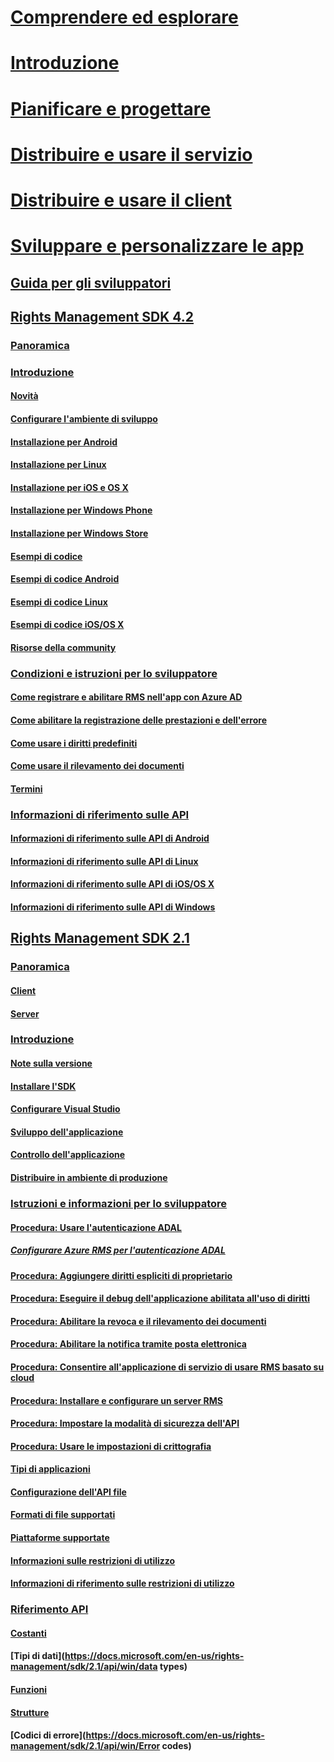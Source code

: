 # [Comprendere ed esplorare](/rights-management/understand-explore/azure-rights-management)
# [Introduzione](/rights-management/get-started/requirements-azure-rms)
# [Pianificare e progettare](/rights-management/plan-design/deployment-roadmap)
# [Distribuire e usare il servizio](/rights-management/deploy-use/activate-service)
# [Distribuire e usare il client](/rights-management/rms-client/use-client)
# [Sviluppare e personalizzare le app](developers-guide.md)
## [Guida per gli sviluppatori](developers-guide.md)
## [Rights Management SDK 4.2](active-directory-rights-management-services-multi-platform-thin-client-sdk-portal.md)
### [Panoramica](overview.md)
### [Introduzione](get-started.md)
#### [Novità](release-notes.md)
#### [Configurare l'ambiente di sviluppo](setup-Developer-environment.md)
#### [Installazione per Android](android-sdk.md)
#### [Installazione per Linux](linux-setup.md)
#### [Installazione per iOS e OS X](ios-sdk.md)
#### [Installazione per Windows Phone](windows-phone-apps.md)
#### [Installazione per Windows Store](winrt-sdk.md)
#### [Esempi di codice](code-examples.md)
#### [Esempi di codice Android](android-code.md)
#### [Esempi di codice Linux](linux-c-code-examples.md)
#### [Esempi di codice iOS/OS X](ios-os-x-code-examples.md)
#### [Risorse della community](community-resources.md)
### [Condizioni e istruzioni per lo sviluppatore](core-concepts.md)
#### [Come registrare e abilitare RMS nell'app con Azure AD](authentication-integration.md)
#### [Come abilitare la registrazione delle prestazioni e dell'errore](enabling-logging.md)
#### [Come usare i diritti predefiniti](built-in-rights-usage-restriction-reference.md)
#### [Come usare il rilevamento dei documenti](how-to-use-document-tracking.md)
#### [Termini](terms.md)
### [Informazioni di riferimento sulle API](api-reference-4-2.md)
#### [Informazioni di riferimento sulle API di Android](android-namespaces.md)
#### [Informazioni di riferimento sulle API di Linux](linux-c-api-reference.md)
#### [Informazioni di riferimento sulle API di iOS/OS X](/rights-management/sdk/4.2/api/iOS/iOS)
#### [Informazioni di riferimento sulle API di Windows](/rights-management/sdk/4.2/api/winrt/Microsoft.RightsManagement)
## [Rights Management SDK 2.1](microsoft-information-protection-and-control-client-portal.md)
### [Panoramica](ad-rms-overview.md)
#### [Client](ad-rms-client.md)
#### [Server](ad-rms-server.md)
### [Introduzione](getting-started-with-ad-rms-2-0.md)
#### [Note sulla versione](release-notes-rtm.md)
#### [Installare l'SDK](install-the-rms-sdk.md)
#### [Configurare Visual Studio](how-to-configure-a-visual-studio-project-to-use-the-ad-rms-sdk-2-0.md)
#### [Sviluppo dell'applicazione](developing-your-application.md)
#### [Controllo dell'applicazione](how-to-set-up-your-test-environment.md)
#### [Distribuire in ambiente di produzione](deploying-your-application.md)
### [Istruzioni e informazioni per lo sviluppatore](Developer-notes.md)
#### [Procedura: Usare l'autenticazione ADAL](how-to-use-adal-authentication.md)
##### [Configurare Azure RMS per l'autenticazione ADAL](adal-auth.md)
#### [Procedura: Aggiungere diritti espliciti di proprietario](add-explicit-owner-rights.md)
#### [Procedura: Eseguire il debug dell'applicazione abilitata all'uso di diritti](debugging-applications-that-use-ad-rms.md)
#### [Procedura: Abilitare la revoca e il rilevamento dei documenti](tracking-content.md)
#### [Procedura: Abilitare la notifica tramite posta elettronica](how-to-enable-email-notification.md)
#### [Procedura: Consentire all'applicazione di servizio di usare RMS basato su cloud](how-to-use-file-api-with-aadrm-cloud.md)
#### [Procedura: Installare e configurare un server RMS](how-to-install-and-configure-an-rms-server.md)
#### [Procedura: Impostare la modalità di sicurezza dell'API](setting-the-api-security-mode-api-mode.md)
#### [Procedura: Usare le impostazioni di crittografia](working-with-encryption.md)
#### [Tipi di applicazioni](application-types.md)
#### [Configurazione dell'API file](file-api-configuration.md)
#### [Formati di file supportati](supported-file-formats.md)
#### [Piattaforme supportate](supported-platforms.md)
#### [Informazioni sulle restrizioni di utilizzo](understanding-usage-restrictions.md)
#### [Informazioni di riferimento sulle restrizioni di utilizzo](usage-restriction-reference.md)
### [Riferimento API](api-reference-2-1.md)
#### [Costanti](https://docs.microsoft.com/en-us/rights-management/sdk/2.1/api/win/constants)
#### [Tipi di dati](https://docs.microsoft.com/en-us/rights-management/sdk/2.1/api/win/data types)
#### [Funzioni](https://docs.microsoft.com/en-us/rights-management/sdk/2.1/api/win/functions)
#### [Strutture](https://docs.microsoft.com/en-us/rights-management/sdk/2.1/api/win/structures)
#### [Codici di errore](https://docs.microsoft.com/en-us/rights-management/sdk/2.1/api/win/Error codes)


<!--HONumber=Jun16_HO3-->


